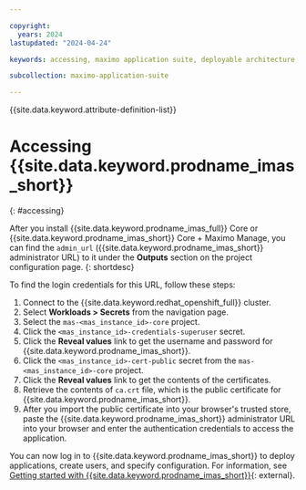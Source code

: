 ```yaml
---

copyright:
  years: 2024
lastupdated: "2024-04-24"

keywords: accessing, maximo application suite, deployable architecture, suite administrator

subcollection: maximo-application-suite

---
```



{{site.data.keyword.attribute-definition-list}}

# Accessing {{site.data.keyword.prodname_imas_short}}
{: #accessing}

After you install {{site.data.keyword.prodname_imas_full}} Core or {{site.data.keyword.prodname_imas_short}} Core + Maximo Manage, you can find the `admin_url` ({{site.data.keyword.prodname_imas_short}} administrator URL) to it under the **Outputs** section on the project configuration page.
{: shortdesc}

To find the login credentials for this URL, follow these steps:
1. Connect to the {{site.data.keyword.redhat_openshift_full}} cluster.
1. Select **Workloads > Secrets** from the navigation page.
1. Select the `mas-<mas_instance_id>-core` project.
1. Click the `<mas_instance_id>-credentials-superuser` secret.
1. Click the **Reveal values** link to get the username and password for {{site.data.keyword.prodname_imas_short}}.
1. Click the `<mas_instance_id>-cert-public` secret from the `mas-<mas_instance_id>-core` project.
1. Click the **Reveal values** link to get the contents of the certificates.
1. Retrieve the contents of `ca.crt` file, which is the public certificate for {{site.data.keyword.prodname_imas_short}}.
1. After you import the public certificate into your browser's trusted store, paste the {{site.data.keyword.prodname_imas_short}} administrator URL into your browser and enter the authentication credentials to access the application.

You can now log in to {{site.data.keyword.prodname_imas_short}} to deploy applications, create users, and specify configuration. For information, see [Getting started with {{site.data.keyword.prodname_imas_short}}](https://www.ibm.com/docs/en/mas-cd/continuous-delivery?topic=getting-started){: external}.
